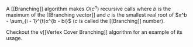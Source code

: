 A [[Branching]] algorithm makes $O(c^n)$ recursive calls where $b$ is the maximum of the [[Branching vector]] and $c$ is the smallest real root of $x^b - \sum_{i - 1}^{t}x^{b - bi}$ ($c$ is called the [[Branching]] number).

Checkout the v[[Vertex Cover Branching]] algorithm for an example of its usage.